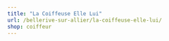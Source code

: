 ```yaml
---
title: "La Coiffeuse Elle Lui"
url: /bellerive-sur-allier/la-coiffeuse-elle-lui/
shop: coiffeur
---
```

